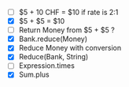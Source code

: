 - [ ] $5 + 10 CHF = $10 if rate is 2:1
- [x] $5 + $5 = $10
- [ ] Return Money from $5 + $5 ?
- [x] Bank.reduce(Money)
- [x] Reduce Money with conversion
- [x] Reduce(Bank, String)
- [ ] Expression.times
- [x] Sum.plus
